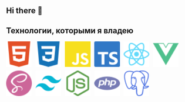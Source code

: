 ## Hi there 👋

<!--
**atimrish/atimrish** is a ✨ _special_ ✨ repository because its `README.md` (this file) appears on your GitHub profile.

Here are some ideas to get you started:

- 🔭 I’m currently working on ...
- 🌱 I’m currently learning ...
- 👯 I’m looking to collaborate on ...
- 🤔 I’m looking for help with ...
- 💬 Ask me about ...
- 📫 How to reach me: ...
- 😄 Pronouns: ...
- ⚡ Fun fact: ...
-->

## Технологии, которыми я владею
<div style="display: flex; gap: 10px; flex-wrap: wrap">
    <img class="tech" src="media/html5.svg" alt="html" width="70">
    <img class="tech" src="media/css3.svg" alt="css" width="70">
    <img class="tech" src="media/javascript.svg" alt="js" width="70">
    <img class="tech" src="media/typescript.svg" alt="ts" width="70">
    <img class="tech" src="media/react.svg" alt="react" width="70">
    <img class="tech" src="media/vuedotjs.svg" alt="vue" width="70">
    <img class="tech" src="media/sass.svg" alt="sass" width="70">
    <img class="tech" src="media/tailwindcss.svg" alt="tailwindcss" width="70">
    <img class="tech" src="media/nodedotjs.svg" alt="nodejs" width="70">
    <img class="tech" src="media/php.svg" alt="php" width="70">
    <img class="tech" src="media/postgresql.svg" alt="postgresql" width="70">
</div>

